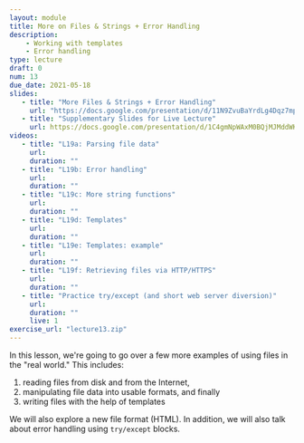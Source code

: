 ```yaml
---
layout: module
title: More on Files & Strings + Error Handling
description:
    - Working with templates
    - Error handling
type: lecture
draft: 0
num: 13
due_date: 2021-05-18
slides: 
   - title: "More Files & Strings + Error Handling"
     url: "https://docs.google.com/presentation/d/11N9ZvuBaYrdLg4Dqz7mpoJmYq4OCS_mOFiEANpgVIss/edit?usp=sharing"
   - title: "Supplementary Slides for Live Lecture"
     url: https://docs.google.com/presentation/d/1C4gmNpWAxM0BQjMJMddWKRXxLb_0dQ6Ykth8dNRzq5k/edit?usp=sharing
videos:
   - title: "L19a: Parsing file data"
     url: 
     duration: ""
   - title: "L19b: Error handling"
     url: 
     duration: ""
   - title: "L19c: More string functions"
     url: 
     duration: ""
   - title: "L19d: Templates"
     url: 
     duration: ""
   - title: "L19e: Templates: example"
     url: 
     duration: ""
   - title: "L19f: Retrieving files via HTTP/HTTPS"
     url: 
     duration: ""
   - title: "Practice try/except (and short web server diversion)"
     url: 
     duration: ""
     live: 1
exercise_url: "lecture13.zip"
---
```


In this lesson, we're going to go over a few more examples of using files in the "real world." This includes:
1. reading files from disk and from the Internet,
2. manipulating file data into usable formats, and finally
3. writing files with the help of templates

We will also explore a new file format (HTML). In addition, we will also talk about error handling using `try/except` blocks.